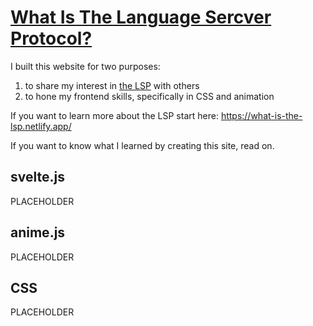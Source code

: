 # [What Is The Language Sercver Protocol?](https://what-is-the-lsp.netlify.app/) 

I built this website for two purposes:

1. to share my interest in [the LSP](https://microsoft.github.io/language-server-protocol/) with others
2. to hone my frontend skills, specifically in CSS and animation 

If you want to learn more about the LSP start here: https://what-is-the-lsp.netlify.app/

If you want to know what I learned by creating this site, read on. 

## svelte.js

PLACEHOLDER

## anime.js

PLACEHOLDER

## CSS
PLACEHOLDER
